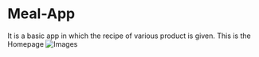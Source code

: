 # Meal-App
It is a basic app in which the recipe of various product is given.
This is the Homepage ![Images](../master/Images/Homepage.png)
